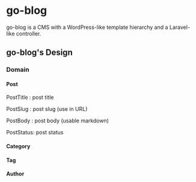 # go-blog

go-blog is a CMS with a WordPress-like template hierarchy and a Laravel-like controller.

## go-blog's Design

### Domain

#### Post

PostTitle : post title

PostSlug  : post slug (use in URL)

PostBody  : post body (usable markdown)

PostStatus: post status 

#### Category

#### Tag

#### Author